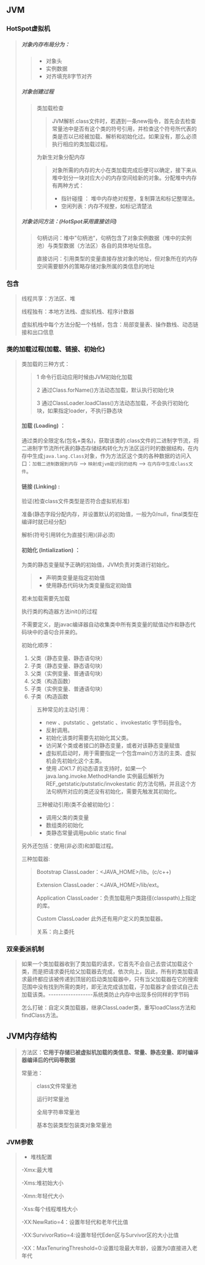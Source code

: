 ## JVM



### HotSpot虚拟机

> ##### 对象内存布局分为：
>
> > - 对象头
> > - 实例数据
> > - 对齐填充8字节对齐
>
> ##### 对象创建过程
>
> > 类加载检查
> >
> > > JVM解析.class文件时，若遇到一条new指令，首先会去检查常量池中是否有这个类的符号引用，并检查这个符号所代表的类是否以已经被加载、解析和初始化过。如果没有，那么必须执行相应的类加载过程。
> >
> > 为新生对象分配内存
> >
> > > 对象所需的内存的大小在类加载完成后便可以确定，接下来从堆中划分一块对应大小的内存空间给新的对象。分配堆中内存有两种方式：
> > >
> > > - 指针碰撞 ： 堆中内存绝对规整，复制算法和标记整理法。
> > > - 空闲列表：内存不规整，如标记清楚法
>
> ##### 对象访问方法：(HotSpot采用直接访问)
>
> > 句柄访问：堆中”句柄池“，句柄包含了对象实例数据（堆中的实例池）与类型数据（方法区）各自的具体地址信息。
> >
> > 直接访问：引用类型的变量直接存放对象的地址，但对象所在的内存空间需要额外的策略存储对象所属的类信息的地址



### 包含

> 线程共享：方法区、堆   
>
> 线程独有：本地方法栈、虚拟机栈、程序计数器
>
> 虚拟机栈中每个方法分配一个栈帧，包含：局部变量表、操作数栈、动态链接和出口信息



### 类的加载过程(加载、链接、初始化)

> 类加载的三种方式：
>
> > 1 命令行启动应用时候由JVM初始化加载
> >
> > 2 通过Class.forName()方法动态加载，默认执行初始化块
> >
> > 3 通过ClassLoader.loadClass()方法动态加载，不会执行初始化块，如果指定loader，不执行静态块
>
> #### 加载 (Loading) ：
>
> 通过类的全限定名(包名+类名)，获取该类的.class文件的二进制字节流，将二进制字节流所代表的静态存储结构转化为方法区运行时的数据结构，在内存中生成`java.lang.Class`对象，作为方法区这个类的各种数据的访问入口：`加载二进制数据到内存` —> `映射成jvm能识别的结构` —> `在内存中生成class文件`。
>
> 
>
> #### 链接 (Linking) :
>
> 验证(检查class文件类型是否符合虚拟机标准)
>
> 准备(静态字段分配内存，并设置默认的初始值，一般为0/null，final类型在编译时就已经分配)
>
> 解析(符号引用转化为直接引用)(非必须)
>
> 
>
> #### 初始化 (Intialization) ：
>
> 为类的静态变量赋予正确的初始值，JVM负责对类进行初始化。
>
> > - 声明类变量是指定初始值
> > - 使用静态代码块为类变量指定初始值
>
> 若未加载需要先加载
>
> 执行类的构造器方法init()的过程
>
> 不需要定义，是javac编译器自动收集类中所有类变量的赋值动作和静态代码块中的语句合并来的。
>
> 初始化顺序：
>
> 1. 父类（静态变量、静态语句块）
> 2. 子类（静态变量、静态语句块）
> 3. 父类（实例变量、普通语句块）
> 4. 父类（构造函数）
> 5. 子类（实例变量、普通语句块）
> 6. 子类（构造函数
>
> 
>
> > 五种常见的主动引用：
> >
> > - new 、putstatic 、getstatic 、invokestatic 字节码指令。 
> > - 反射调用。
> > - 初始化该类时需要先初始化其父类。
> > - 访问某个类或者接口的静态变量，或者对该静态变量赋值
> > - 虚拟机启动时，用于需要指定一个包含main()方法的主类、虚拟机会先初始化这个主类。
> > - 使用 JDK1.7 的动态语言支持时，如果一个java.lang.invoke.MethodHandle 实例最后解析为 REF_getstatic/putstatic/invokestatic 的方法句柄，并且这个方法句柄所对应的类还没有初始化，需要先触发其初始化。
> >
> > 三种被动引用(类不会被初始化)：
> >
> > - 调用父类的类变量
> > - 数组类的初始化
> > - 类静态常量调用public static final
>
> 另外还包括：使用(非必须)和卸载过程。
>
> 三种加载器:
>
> > Bootstrap ClassLoader：<JAVA_HOME>/lib。(c/c++)
> >
> > Extension ClassLoader：<JAVA_HOME>/lib/ext。
> >
> > Application ClassLoader：负责加载用户类路径(classpath)上指定的库。
> >
> > Custom ClassLoader 此外还有用户定义的类加载器。
> >
> > 关系：向上委托



### 双亲委派机制

> 如果一个类加载器收到了类加载的请求，它首先不会自己去尝试加载这个类，而是把请求委托给父加载器去完成，依次向上，因此，所有的类加载请求最终都应该被传递到顶层的启动类加载器中，只有当父加载器在它的搜索范围中没有找到所需的类时，即无法完成该加载，子加载器才会尝试自己去加载该类。------------------系统类防止内存中出现多份同样的字节码
>
> 怎么打破：自定义类加载器，继承ClassLoader类，重写loadClass方法和findClass方法。





## JVM内存结构

> 方法区：**它用于存储已被虚拟机加载的类信息、常量、静态变量、即时编译器编译后的代码等数据**
>
> 常量池：
>
> > class文件常量池
> >
> > 运行时常量池
> >
> > 全局字符串常量池
> >
> > 基本包装类型包装类对象常量池

 

### JVM参数

> - 堆栈配置
>
> -Xmx:最大堆
>
> -Xms:堆初始大小
>
> -Xmn:年轻代大小
>
> -Xss:每个线程堆栈大小
>
> -XX:NewRatio=4：设置年轻代和老年代比值
>
> -XX:SurvivorRatio=4:设置年轻代Eden区与Survivor区的大小比值
>
> -XX：MaxTenuringThreshold=0:设置垃圾最大年龄，设置为0直接进入老年代

